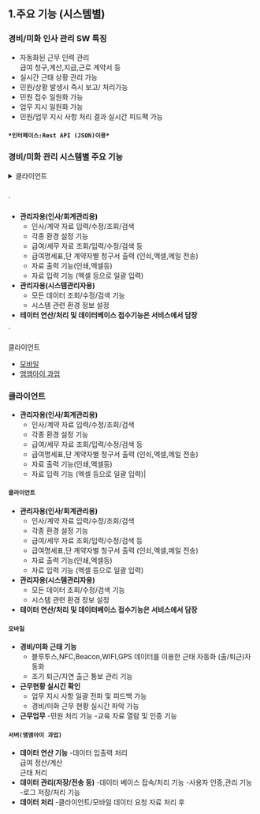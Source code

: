 ## 1.주요 기능 (시스템별)
### 경비/미화 인사 관리 SW 특징 
* 자동화된 근무 인력 관리  
급여 청구,계산,지급,근로 계약서 등
* 실시간 근태 상황 관리 가능
* 민원/상황 발생시 즉시 보고/ 처리가능 
* 민원 접수 일원화 가능 
* 업무 지시 일원화 가능 
* 민원/업무 지시 사항 처리 결과 실시간 피드팩 가능 
#### ` *인터페이스:Rest API (JSON)이용* `
### 경비/미화 관리 시스템별 주요 기능

<details>
<summary>클라이언트</summary>
    
<br/>
    
* **관리자용(인사/회계관리용)**
    - 인사/계약 자료 입력/수정/조회/검색
    - 각종 환경 설정 기능 
    - 급여/세무 자료 조회/입력/수정/검색 등
    - 급여명세표,단 계약자별 청구서 출력 (인쇠,엑셀,메일 전송)
    - 자료 출력 기능(인쇄,엑셀등)
    - 자료 입력 기능 (엑셀 등으로 일괄 입력)
* **관리자용(시스템관리자용)**
    - 모든 데이터 조회/수정/검색 기능
    - 시스템 관련 환경 정보 설정
* **테이터 연산/처리 및 데이터베이스 접수기능은 서비스에서 담장**

</details>
   
<br/>

`
* **관리자용(인사/회계관리용)**
    - 인사/계약 자료 입력/수정/조회/검색
    - 각종 환경 설정 기능 
    - 급여/세무 자료 조회/입력/수정/검색 등
    - 급여명세표,단 계약자별 청구서 출력 (인쇠,엑셀,메일 전송)
    - 자료 출력 기능(인쇄,엑셀등)
    - 자료 입력 기능 (엑셀 등으로 일괄 입력)
* **관리자용(시스템관리자용)**
    - 모든 데이터 조회/수정/검색 기능
    - 시스템 관련 환경 정보 설정
* **테이터 연산/처리 및 데이터베이스 접수기능은 서비스에서 담장**

`
    
    
    
    
클라이언트
- [모바일](#모바일)
- [앰앰아이 과업](#앰앰아이-과업)

### 클라이언트
* **관리자용(인사/회계관리용)**
    - 인사/계약 자료 입력/수정/조회/검색
    - 각종 환경 설정 기능 
    - 급여/세무 자료 조회/입력/수정/검색 등
    - 급여명세표,단 계약자별 청구서 출력 (인쇠,엑셀,메일 전송)
    - 자료 출력 기능(인쇄,엑셀등)
    - 자료 입력 기능 (엑셀 등으로 일괄 입력)|
#### `클라이언트`
* **관리자용(인사/회계관리용)**
    - 인사/계약 자료 입력/수정/조회/검색
    - 각종 환경 설정 기능 
    - 급여/세무 자료 조회/입력/수정/검색 등
    - 급여명세표,단 계약자별 청구서 출력 (인쇠,엑셀,메일 전송)
    - 자료 출력 기능(인쇄,엑셀등)
    - 자료 입력 기능 (엑셀 등으로 일괄 입력)
* **관리자용(시스템관리자용)**
    - 모든 데이터 조회/수정/검색 기능
    - 시스템 관련 환경 정보 설정
* **테이터 연산/처리 및 데이터베이스 접수기능은 서비스에서 담장**
#### `모바일`
* **경비/미화 근태 기능**
    - 블루투스,NFC,Beacon,WIFI,GPS 데이터를 이용한 근태 자동화 (출/퇴근)자동화 
    - 조기 퇴근/지연 출근 통보 관리 기능
* **근무현황 실시간 확인** 
     - 업무 지시 사항 일괄 전파 및 피드백 가능 
     - 경비/미화 근무 현황 실시간 파악 가능 
* **근무업무** 
    -민원 처리 기능 
    -교육 자료 열람 및 인증 기능
    
 #### `서버(앰앰아이 과업)`
* **데이터 연산 기능**
    -데이터 입출력 처리  
    급여 정산/계산  
    근태 처리 
* **데이터 관리(저장/전송 등)**
    -데이터 베이스 접속/처리 기능
    -사용자 인증,관리 기능
    -로그 저장/처리 기능 
* **데이터 처리**
    -클라이언트/모바일 데이터 요청 자료 처리 후 
    
  
    
    
    

